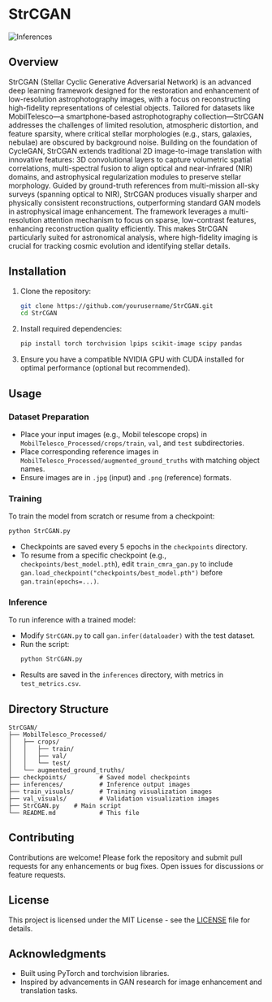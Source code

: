 # StrCGAN
![Inferences](https://github.com/Shantanu-Parmar/StrCGAN/blob/ebd391fc39b399cfa1dcffc317f52487a971e5f5/Aldebaran_inf.gif)
## Overview
StrCGAN (Stellar Cyclic Generative Adversarial Network) is an advanced deep learning framework designed for the restoration and enhancement of low-resolution astrophotography images, with a focus on reconstructing high-fidelity representations of celestial objects. Tailored for datasets like MobilTelesco—a smartphone-based astrophotography collection—StrCGAN addresses the challenges of limited resolution, atmospheric distortion, and feature sparsity, where critical stellar morphologies (e.g., stars, galaxies, nebulae) are obscured by background noise. Building on the foundation of CycleGAN, StrCGAN extends traditional 2D image-to-image translation with innovative features: 3D convolutional layers to capture volumetric spatial correlations, multi-spectral fusion to align optical and near-infrared (NIR) domains, and astrophysical regularization modules to preserve stellar morphology. Guided by ground-truth references from multi-mission all-sky surveys (spanning optical to NIR), StrCGAN produces visually sharper and physically consistent reconstructions, outperforming standard GAN models in astrophysical image enhancement.
The framework leverages a multi-resolution attention mechanism to focus on sparse, low-contrast features, enhancing reconstruction quality efficiently. This makes StrCGAN particularly suited for astronomical analysis, where high-fidelity imaging is crucial for tracking cosmic evolution and identifying stellar details.

## Installation
1. Clone the repository:
   ```bash
   git clone https://github.com/yourusername/StrCGAN.git
   cd StrCGAN
   ```
2. Install required dependencies:
   ```bash
   pip install torch torchvision lpips scikit-image scipy pandas
   ```
3. Ensure you have a compatible NVIDIA GPU with CUDA installed for optimal performance (optional but recommended).

## Usage
### Dataset Preparation
- Place your input images (e.g., Mobil telescope crops) in `MobilTelesco_Processed/crops/train`, `val`, and `test` subdirectories.
- Place corresponding reference images in `MobilTelesco_Processed/augmented_ground_truths` with matching object names.
- Ensure images are in `.jpg` (input) and `.png` (reference) formats.

### Training
To train the model from scratch or resume from a checkpoint:
```bash
python StrCGAN.py
```
- Checkpoints are saved every 5 epochs in the `checkpoints` directory.
- To resume from a specific checkpoint (e.g., `checkpoints/best_model.pth`), edit `train_cmra_gan.py` to include `gan.load_checkpoint("checkpoints/best_model.pth")` before `gan.train(epochs=...)`.

### Inference
To run inference with a trained model:
- Modify `StrCGAN.py` to call `gan.infer(dataloader)` with the test dataset.
- Run the script:
  ```bash
  python StrCGAN.py
  ```
- Results are saved in the `inferences` directory, with metrics in `test_metrics.csv`.

## Directory Structure
```
StrCGAN/
├── MobilTelesco_Processed/
│   ├── crops/
│   │   ├── train/
│   │   ├── val/
│   │   └── test/
│   └── augmented_ground_truths/
├── checkpoints/         # Saved model checkpoints
├── inferences/          # Inference output images
├── train_visuals/       # Training visualization images
├── val_visuals/         # Validation visualization images
├── StrCGAN.py    # Main script
└── README.md            # This file
```

## Contributing
Contributions are welcome! Please fork the repository and submit pull requests for any enhancements or bug fixes. Open issues for discussions or feature requests.

## License
This project is licensed under the MIT License - see the [LICENSE](LICENSE) file for details.

## Acknowledgments
- Built using PyTorch and torchvision libraries.
- Inspired by advancements in GAN research for image enhancement and translation tasks.
